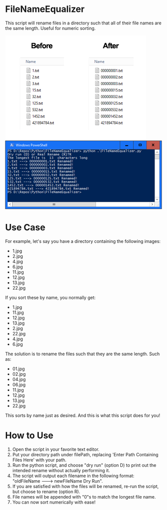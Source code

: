 # FileNameEqualizer
This script will rename files in a directory such that all of their file names are the same length. Useful for numeric sorting.

![Before and after equalizing file names](https://github.com/jerwil/FileNameEqualizer/raw/master/Media/ExplorerExample.jpg)
![Command line screenshot](https://github.com/jerwil/FileNameEqualizer/raw/master/Media/CMDScreenshot.png)

# Use Case

For example, let's say you have a directory containing the following images:

* 1.jpg
* 2.jpg
* 4.jpg
* 6.jpg
* 11.jpg
* 12.jpg
* 13.jpg
* 22.jpg

If you sort these by name, you normally get:

* 1.jpg
* 11.jpg
* 12.jpg
* 13.jpg
* 2.jpg
* 22.jpg
* 4.jpg
* 6.jpg

The solution is to rename the files such that they are the same length. Such as:

* 01.jpg
* 02.jpg
* 04.jpg
* 06.jpg
* 11.jpg
* 12.jpg
* 13.jpg
* 22.jpg

This sorts by name just as desired. And this is what this script does for you!

# How to Use

1. Open the script in your favorite text editor.
2. Put your directory path under filePath, replacing 'Enter Path Containing Files Here' with your path.
2. Run the python script, and choose "dry run" (option D) to print out the intended rename without actually performing it.
3. The script will output each filename in the following format: "oldFileName ---> newFileName Dry Run".
4. If you are satisfied with how the files will be renamed, re-run the script, but choose to rename (option R).
5. File names will be appended with "0"s to match the longest file name.
6. You can now sort numerically with ease!

